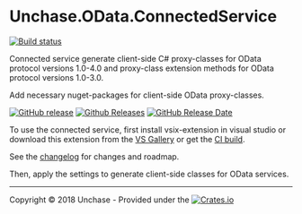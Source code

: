 # Unchase.OData.ConnectedService

[![Build status](https://ci.appveyor.com/api/projects/status/?svg=true)](https://ci.appveyor.com/project/unchase/unchase.odata.connectedservice)

Connected service generate client-side C# proxy-classes for OData protocol versions 1.0-4.0 and proxy-class extension methods for OData protocol versions 1.0-3.0. 

Add necessary nuget-packages for client-side OData proxy-classes.
 
[![GitHub release](https://img.shields.io/github/release/unchase/Unchase.Odata.Connectedservice.svg)](https://github.com/unchase/Unchase.Odata.Connectedservice/releases/latest) [![Github Releases](https://img.shields.io/github/downloads/unchase/Unchase.Odata.Connectedservice/total.svg)](https://github.com/unchase/Unchase.Odata.Connectedservice/releases/latest) [![GitHub Release Date](https://img.shields.io/github/release-date/unchase/Unchase.Odata.Connectedservice.svg)](https://github.com/unchase/Unchase.Odata.Connectedservice/releases/latest) 

To use the connected service, first install vsix-extension in visual studio or download this extension from the [VS Gallery]() or get the [CI build]().

See the [changelog](https://github.com/unchase/Unchase.Odata.Connectedservice/blob/master/CHANGELOG.md) for changes and roadmap.

Then, apply the settings to generate client-side classes for OData services.

----------

Copyright &copy; 2018 Unchase - Provided under the [![Crates.io](https://img.shields.io/github/license/unchase/unchase.odata.connectedservice.svg)](http://apache.org/licenses/LICENSE-2.0.html)
